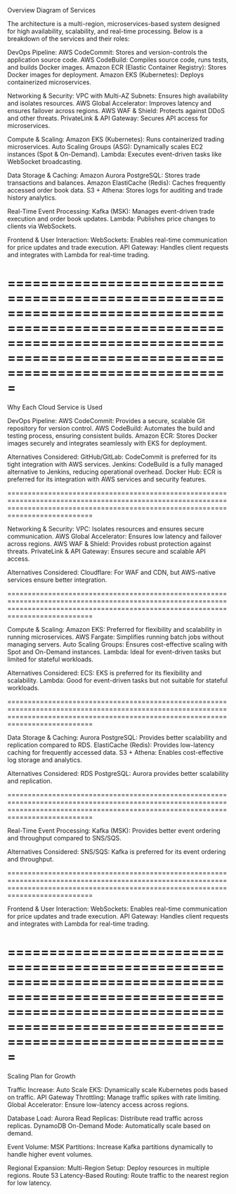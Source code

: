 
Overview Diagram of Services

The architecture is a multi-region, microservices-based system designed for high availability, scalability, and real-time processing. Below is a breakdown of the services and their roles:

DevOps Pipeline:
AWS CodeCommit: Stores and version-controls the application source code.
AWS CodeBuild: Compiles source code, runs tests, and builds Docker images.
Amazon ECR (Elastic Container Registry): Stores Docker images for deployment.
Amazon EKS (Kubernetes): Deploys containerized microservices.

Networking & Security:
VPC with Multi-AZ Subnets: Ensures high availability and isolates resources.
AWS Global Accelerator: Improves latency and ensures failover across regions.
AWS WAF & Shield: Protects against DDoS and other threats.
PrivateLink & API Gateway: Secures API access for microservices.

Compute & Scaling:
Amazon EKS (Kubernetes): Runs containerized trading microservices.
Auto Scaling Groups (ASG): Dynamically scales EC2 instances (Spot & On-Demand).
Lambda: Executes event-driven tasks like WebSocket broadcasting.

Data Storage & Caching:
Amazon Aurora PostgreSQL: Stores trade transactions and balances.
Amazon ElastiCache (Redis): Caches frequently accessed order book data.
S3 + Athena: Stores logs for auditing and trade history analytics.

Real-Time Event Processing:
Kafka (MSK): Manages event-driven trade execution and order book updates.
Lambda: Publishes price changes to clients via WebSockets.

Frontend & User Interaction:
WebSockets: Enables real-time communication for price updates and trade execution.
API Gateway: Handles client requests and integrates with Lambda for real-time trading.

=======================================================================================================================================================================================
=======================================================================================================================================================================================
Why Each Cloud Service is Used

DevOps Pipeline:
AWS CodeCommit: Provides a secure, scalable Git repository for version control.
AWS CodeBuild: Automates the build and testing process, ensuring consistent builds.
Amazon ECR: Stores Docker images securely and integrates seamlessly with EKS for deployment.

Alternatives Considered:
GitHub/GitLab: CodeCommit is preferred for its tight integration with AWS services.
Jenkins: CodeBuild is a fully managed alternative to Jenkins, reducing operational overhead.
Docker Hub: ECR is preferred for its integration with AWS services and security features.

=======================================================================================================================================================================================

Networking & Security:
VPC: Isolates resources and ensures secure communication.
AWS Global Accelerator: Ensures low latency and failover across regions.
AWS WAF & Shield: Provides robust protection against threats.
PrivateLink & API Gateway: Ensures secure and scalable API access.

Alternatives Considered:
Cloudflare: For WAF and CDN, but AWS-native services ensure better integration.

=======================================================================================================================================================================================

Compute & Scaling:
Amazon EKS: Preferred for flexibility and scalability in running microservices.
AWS Fargate: Simplifies running batch jobs without managing servers.
Auto Scaling Groups: Ensures cost-effective scaling with Spot and On-Demand instances.
Lambda: Ideal for event-driven tasks but limited for stateful workloads.

Alternatives Considered:
ECS: EKS is preferred for its flexibility and scalability.
Lambda: Good for event-driven tasks but not suitable for stateful workloads.

=======================================================================================================================================================================================

Data Storage & Caching:
Aurora PostgreSQL: Provides better scalability and replication compared to RDS.
ElastiCache (Redis): Provides low-latency caching for frequently accessed data.
S3 + Athena: Enables cost-effective log storage and analytics.

Alternatives Considered:
RDS PostgreSQL: Aurora provides better scalability and replication.

=======================================================================================================================================================================================

Real-Time Event Processing:
Kafka (MSK): Provides better event ordering and throughput compared to SNS/SQS.

Alternatives Considered:
SNS/SQS: Kafka is preferred for its event ordering and throughput.

=======================================================================================================================================================================================

Frontend & User Interaction:
WebSockets: Enables real-time communication for price updates and trade execution.
API Gateway: Handles client requests and integrates with Lambda for real-time trading.

=======================================================================================================================================================================================
=======================================================================================================================================================================================
Scaling Plan for Growth

Traffic Increase:
Auto Scale EKS: Dynamically scale Kubernetes pods based on traffic.
API Gateway Throttling: Manage traffic spikes with rate limiting.
Global Accelerator: Ensure low-latency access across regions.

Database Load:
Aurora Read Replicas: Distribute read traffic across replicas.
DynamoDB On-Demand Mode: Automatically scale based on demand.

Event Volume:
MSK Partitions: Increase Kafka partitions dynamically to handle higher event volumes.

Regional Expansion:
Multi-Region Setup: Deploy resources in multiple regions.
Route 53 Latency-Based Routing: Route traffic to the nearest region for low latency.